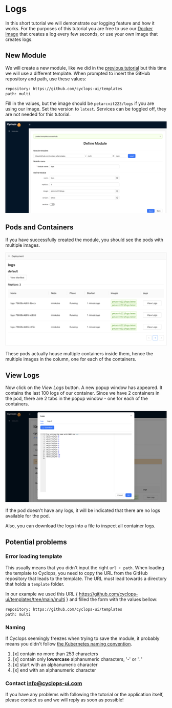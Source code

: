# Logs
In this short tutorial we will demonstrate our logging feature and how it works. For the purposes of this tutorial you 
are free to use our [Docker image](https://hub.docker.com/r/petarcvit223/logs) that creates a log every few 
seconds, or use your own image that creates logs.

## New Module
We will create a new module, like we did in the [previous tutorial](new_module) but this time we will use a different
template. When prompted to insert the GitHub repository and path, use these values:

    repository: https://github.com/cyclops-ui/templates
    path: multi

Fill in the values, but the image should be `petarcvit223/logs` if you are using our image. Set the version to `latest`.
Services can be toggled off, they are not needed for this tutorial.

![Module 'multi' Filled](../../../static/img/demo/filled_logs_form.png?raw=true "Module 'multi' Filled")


## Pods and Containers
If you have successfully created the module, you should see the pods with multiple images.

![Multiple Container Pods](../../../static/img/demo/multiple_container_pods.png?raw=true "Multiple Container Pods")

These pods actually house multiple containers inside them, hence the multiple images in the column, one for each of the
containers.

## View Logs
Now click on the _View Logs_ button. A new popup window has appeared. It contains the last 100 logs of our container. 
Since we have 2 containers in the pod, there are 2 tabs in the popup window - one for each of the containers.

![Logs](../../../static/img/demo/logs.png?raw=true "Logs")


If the pod doesn't have any logs, it will be indicated that there are no logs available for the pod.

Also, you can download the logs into a file to inspect all container logs.

## Potential problems
### Error loading template
This usually means that you didn't input the right `url + path`. When loading the template to Cyclops, you need to copy
the URL from the GitHub repository that leads to the template. The URL must lead towards a directory that holds a
`template` folder.

In our example we used this URL { https://github.com/cyclops-ui/templates/tree/main/multi } and filled
the form with the values bellow:

    repository: https://github.com/cyclops-ui/templates
    path: multi    

### Naming
If Cyclops seemingly freezes when trying to save the module, it probably means you didn't follow [the Kubernetes naming
convention](https://kubernetes.io/docs/concepts/overview/working-with-objects/names/).

1. [x] contain no more than 253 characters
2. [x] contain only **lowercase** alphanumeric characters, '-' or '. '
3. [x] start with an alphanumeric character
4. [x] end with an alphanumeric character

### Contact info@cyclops-ui.com
If you have any problems with following the tutorial or the application itself, please contact us and we will reply as
soon as possible!